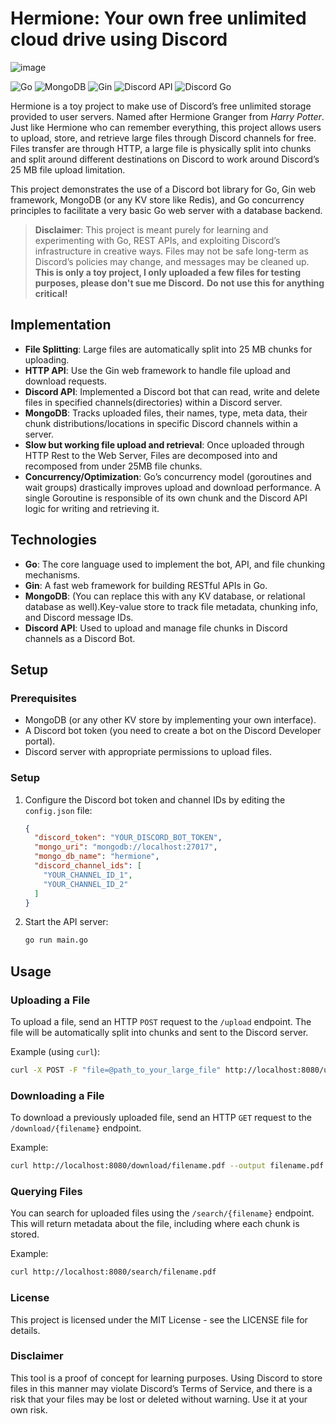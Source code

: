 # Hermione: Your own free unlimited cloud drive using Discord

![image](https://github.com/user-attachments/assets/dfb29f36-55ce-427c-9ae0-5b36f1ebe345)

![Go](https://img.shields.io/badge/Language-Go-00ADD8)
![MongoDB](https://img.shields.io/badge/Database-MongoDB-47A248)
![Gin](https://img.shields.io/badge/Framework-Gin-00b140)
![Discord API](https://img.shields.io/badge/API-Discord-7289da)
![Discord Go](https://img.shields.io/badge/Library-DiscordGo-7289da)

Hermione is a toy project to make use of Discord’s free unlimited storage provided to user servers.
Named after Hermione Granger from *Harry Potter*.
Just like Hermione who can remember everything, this project allows users to upload, store, and retrieve large files through Discord channels for free. 
Files transfer are through HTTP, a large file is physically split into chunks and split around different destinations on Discord to work around Discord’s 25 MB file upload limitation. 

This project demonstrates the use of a Discord bot library for Go, Gin web framework, MongoDB (or any KV store like Redis), and Go concurrency principles to facilitate a very basic Go web server with a database backend.

> **Disclaimer**: This project is meant purely for learning and experimenting with Go, REST APIs, and exploiting Discord’s infrastructure in creative ways. Files may not be safe long-term as Discord’s policies may change, and messages may be cleaned up.
> **This is only a toy project, I only uploaded a few files for testing purposes, please don't sue me Discord.**
> **Do not use this for anything critical!**

## Implementation
- **File Splitting**: Large files are automatically split into 25 MB chunks for uploading.
- **HTTP API**: Use the Gin web framework to handle file upload and download requests.
- **Discord API**: Implemented a Discord bot that can read, write and delete files in specified channels(directories) within a Discord server.
- **MongoDB**: Tracks uploaded files, their names, type, meta data, their chunk distributions/locations in specific Discord channels within a server.
- **Slow but working file upload and retrieval**: Once uploaded through HTTP Rest to the Web Server, Files are decomposed into and recomposed from under 25MB file chunks.
- **Concurrency/Optimization**: Go’s concurrency model (goroutines and wait groups) drastically improves upload and download performance. A single Goroutine is responsible of its own chunk and the Discord API logic for writing and retrieving it.

## Technologies

- **Go**: The core language used to implement the bot, API, and file chunking mechanisms.
- **Gin**: A fast web framework for building RESTful APIs in Go.
- **MongoDB**: (You can replace this with any KV database, or relational database as well).Key-value store to track file metadata, chunking info, and Discord message IDs.
- **Discord API**: Used to upload and manage file chunks in Discord channels as a Discord Bot.

## Setup

### Prerequisites
- MongoDB (or any other KV store by implementing your own interface).
- A Discord bot token (you need to create a bot on the Discord Developer portal).
- Discord server with appropriate permissions to upload files.

### Setup

1. Configure the Discord bot token and channel IDs by editing the `config.json` file:
    ```json
    {
      "discord_token": "YOUR_DISCORD_BOT_TOKEN",
      "mongo_uri": "mongodb://localhost:27017",
      "mongo_db_name": "hermione",
      "discord_channel_ids": [
        "YOUR_CHANNEL_ID_1",
        "YOUR_CHANNEL_ID_2"
      ]
    }
    ```

2. Start the API server:
    ```bash
    go run main.go
    ```

## Usage

### Uploading a File

To upload a file, send an HTTP `POST` request to the `/upload` endpoint. The file will be automatically split into chunks and sent to the Discord server.

Example (using `curl`):

```bash
curl -X POST -F "file=@path_to_your_large_file" http://localhost:8080/upload
```

### Downloading a File

To download a previously uploaded file, send an HTTP `GET` request to the `/download/{filename}` endpoint.

Example:

```bash
curl http://localhost:8080/download/filename.pdf --output filename.pdf
```

### Querying Files

You can search for uploaded files using the `/search/{filename}` endpoint. This will return metadata about the file, including where each chunk is stored.

Example:

```bash
curl http://localhost:8080/search/filename.pdf
```

### License

This project is licensed under the MIT License - see the LICENSE file for details.

### Disclaimer

This tool is a proof of concept for learning purposes. Using Discord to store files in this manner may violate Discord’s Terms of Service, and there is a risk that your files may be lost or deleted without warning. Use it at your own risk.









